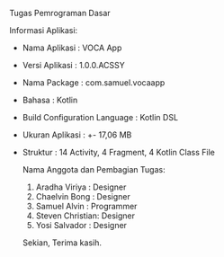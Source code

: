 Tugas Pemrograman Dasar

Informasi Aplikasi: 
- Nama Aplikasi                : VOCA App
- Versi Aplikasi               : 1.0.0.ACSSY
- Nama Package                 : com.samuel.vocaapp
- Bahasa                       : Kotlin
- Build Configuration Language : Kotlin DSL
- Ukuran Aplikasi              : +- 17,06 MB
- Struktur                     : 14 Activity, 4 Fragment, 4 Kotlin Class File

  Nama Anggota dan Pembagian Tugas:
  1. Aradha Viriya   : Designer
  2. Chaelvin Bong   : Designer
  3. Samuel Alvin    : Programmer
  4. Steven Christian: Designer
  5. Yosi Salvador   : Designer
 
  Sekian, Terima kasih.

